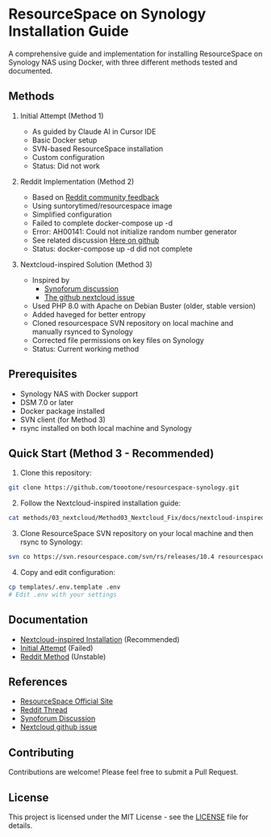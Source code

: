 # ResourceSpace on Synology Installation Guide

A comprehensive guide and implementation for installing ResourceSpace on Synology NAS using Docker, with three different methods tested and documented.

## Methods

1. Initial Attempt (Method 1)
   - As guided by Claude AI in Cursor IDE
   - Basic Docker setup
   - SVN-based ResourceSpace installation
   - Custom configuration
   - Status: Did not work

2. Reddit Implementation (Method 2)
   - Based on [Reddit community feedback](https://www.reddit.com/r/synology/comments/1esx61s/resourcespace_via_docker_container_manager/)
   - Using suntorytimed/resourcespace image
   - Simplified configuration
   - Failed to complete docker-compose up -d
   - Error: AH00141: Could not initialize random number generator
   - See related discussion [Here on github](https://github.com/nextcloud/docker/issues/1574)
   - Status: docker-compose up -d did not complete

3. Nextcloud-inspired Solution (Method 3)
   - Inspired by
     - [Synoforum discussion](https://www.synoforum.com/threads/installing-resourcespace.859/)
     - [The github nextcloud issue](https://github.com/nextcloud/docker/issues/1574)
   - Used PHP 8.0 with Apache on Debian Buster (older, stable version)
   - Added haveged for better entropy
   - Cloned resourcespace SVN repository on local machine and manually rsynced to Synology
   - Corrected file permissions on key files on Synology
   - Status: Current working method

## Prerequisites

- Synology NAS with Docker support
- DSM 7.0 or later
- Docker package installed
- SVN client (for Method 3)
- rsync installed on both local machine and Synology

## Quick Start (Method 3 - Recommended)

1. Clone this repository:
```bash
git clone https://github.com/toootone/resourcespace-synology.git
```

2. Follow the Nextcloud-inspired installation guide:
```bash
cat methods/03_nextcloud/Method03_Nextcloud_Fix/docs/nextcloud-inspired-installation.md
```

3. Clone ResourceSpace SVN repository on your local machine and then rsync to Synology:
```bash
svn co https://svn.resourcespace.com/svn/rs/releases/10.4 resourcespace
```

4. Copy and edit configuration:
```bash
cp templates/.env.template .env
# Edit .env with your settings
```

## Documentation

- [Nextcloud-inspired Installation](methods/03_nextcloud/Method03_Nextcloud_Fix/docs/nextcloud-inspired-installation.md) (Recommended)
- [Initial Attempt](methods/01_initial/docs/docker-resourcespace-method1.md) (Failed)
- [Reddit Method](methods/02_reddit/Method02_Reddit_Random_Error/docs/) (Unstable)

## References

- [ResourceSpace Official Site](https://www.resourcespace.com/)
- [Reddit Thread](https://www.reddit.com/r/synology/comments/1esx61s/resourcespace_via_docker_container_manager/)
- [Synoforum Discussion](https://www.synoforum.com/threads/installing-resourcespace.859/)
- [Nextcloud github issue](https://github.com/nextcloud/docker/issues/1574)
## Contributing

Contributions are welcome! Please feel free to submit a Pull Request.

## License

This project is licensed under the MIT License - see the [LICENSE](LICENSE) file for details. 